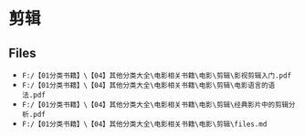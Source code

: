 # 剪辑

## Files

- `F:/【01分类书籍】\【04】其他分类大全\电影相关书籍\电影\剪辑\影视剪辑入门.pdf`
- `F:/【01分类书籍】\【04】其他分类大全\电影相关书籍\电影\剪辑\电影语言的语法.pdf`
- `F:/【01分类书籍】\【04】其他分类大全\电影相关书籍\电影\剪辑\经典影片中的剪辑分析.pdf`
- `F:/【01分类书籍】\【04】其他分类大全\电影相关书籍\电影\剪辑\files.md`

